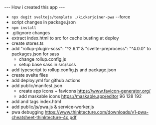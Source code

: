 

--- How i created this app ---
* `npx degit sveltejs/template ./kickerjoiner-pwa` --force
* script changes in package.json
* `npm install`
* .gitignore changes
* extract index.html to src for cache busting at deploy
* create stores.ts
* add "rollup-plugin-scss": "^2.6.1" & "svelte-preprocess": "^4.0.0" to packages.json for sass
  * change rollup.config.js
  * setup base sass in src/scss 
* add typescript to rollup.config.js and package.json
* create svelte files
* add deploy.yml for github actions
* add public/manifest.json
  * create app icons + favicons https://www.favicon-generator.org/ 
  * add maskable icons https://maskable.app/editor 96 128 192
* add <icon /> and <meta /> tags index.html
* add public/js/pwa.js & service-worker.js
* pwa debugging https://www.thinktecture.com/downloads/v1-pwa-cheatsheet-thinktecture-4c.pdf
